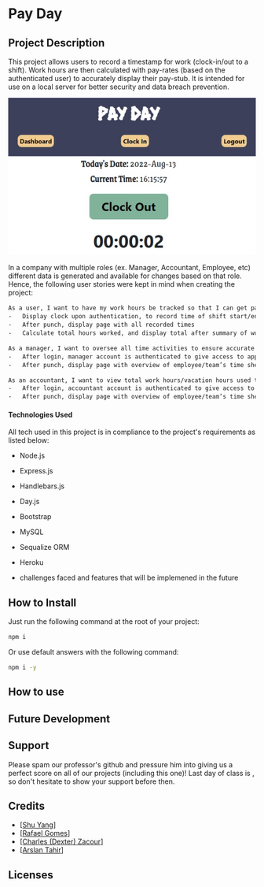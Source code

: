 # Pay Day
## Project Description
This project allows users to record a timestamp for work (clock-in/out to a shift). Work hours are then calculated with pay-rates (based on the authenticated user) to accurately display their pay-stub. It is intended for use on a local server for better security and data breach prevention.

![Project Screenshot](assests\images\project_screenshot.jpg)

In a company with multiple roles (ex. Manager, Accountant, Employee, etc) different data is generated and available for changes based on that role. Hence, the following user stories were kept in mind when creating the project:
```sh
As a user, I want to have my work hours be tracked so that I can get paid accurately.
-	Display clock upon authentication, to record time of shift start/end
-	After punch, display page with all recorded times
-	Calculate total hours worked, and display total after summary of worked hours minus any mandatory off time (ex. Break, lunch, etc).
```
```sh
As a manager, I want to oversee all time activities to ensure accurate time stamps and work efficiency.
-	After login, manager account is authenticated to give access to approval/denial of any time punch edits
-	After punch, display page with overview of employee/team’s time sheet
```
```sh
As an accountant, I want to view total work hours/vacation hours used to calculate pay of all employees
-	After login, accountant account is authenticated to give access to pay rates and work hours
-	After punch, display page with overview of employee/team’s time sheet
```
#### Technologies Used
All tech used in this project is in compliance to the project's requirements as listed below:
- Node.js
- Express.js
- Handlebars.js
- Day.js
- Bootstrap
- MySQL
- Sequalize ORM
- Heroku

- challenges faced and features that will be implemened in the future
## How to Install
Just run the following command at the root of your project:
```sh
npm i
```
Or use default answers with the following command:
```sh
npm i -y
```
## How to use

## Future Development

## Support
Please spam our professor's github and pressure him into giving us a perfect score on all of our projects (including this one)! Last day of class is <insert date>, so don't hesitate to show your support before then.
## Credits
- [[Shu Yang](https://github.com/NewChap2022)]
- [[Rafael Gomes](https://github.com/rfabreu)]
- [[Charles (Dexter) Zacour](https://github.com/DexZax)]
- [[Arslan Tahir](https://github.com/tahir-arslan)]
## Licenses
